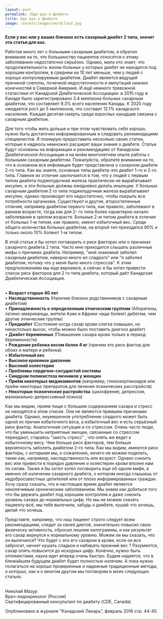```yaml
---
layout: post
permalink: /Ещe-раз-о-Диабeтe
title: Ещe раз о Диабeтe
image: /assets/images/wordcloud.jpg
---
```


**Если у вас или у ваших близких есть сахарный диабет 2 типа, значит эта статья для вас.**

Работая много лет с больными сахарным диабетом, я обратил внимание на то, что большинство пациентов относятся к этому
заболеванию недостаточно серьёзно. Однако, мало кто знает, что продолжительность жизни больных у которых диабет не
находится под хорошим контролем, в среднем на 10 лет меньше, чем у людей с хорошо контролируемым диабетом. Диабет
является ведущей причиной слепоты, почечной недoстаточности и ампутаций нижних конечностей в Cеверной Aмерике. И ещё
немного тревожной статистики от Канадской Диабетической Ассоциации: в 2015 году в Канаде было зарегистрировано 3.4
миллиона больных сахарным диабетом, что составляет 9.3% всего населения Канады. К 2025 году ожидается рост до 5
миллионов, что составит 12.1% канадского населения. Каждая десятая смерть среди взрослых канадцев связана с сахарным
диабетом.

Для того чтобы жить дольше и при этом чувствовать себя хорошо, нужно быть достаточно информированным и следовать
рекомендациям специалистов. Я планирую предоставить несколько своих статеи, которые я надеюсь немножко раcшиpят ваши
знания о диабете.
Статьи будут основаны на информации и рекомендациях от Канадскои Диабетической Аcсоциации и на моём многолетнем опыте
работы с больными сахарным диабетом. Пожалуйста, обратите внимание на то, что в основном вся инфомация будет
представлена о сахарном диабете 2-го типа. Как вы знаете, основные типы диабета-это диабет 1-го и 2-го типа. Главное их
отличие заключается в том, что у людей с первым типом диабета поджелудочная железа практически не вырабатывает инсулин,
и эти больные должны ежедневно делать иньекции. У больных сахарным диабетом 2 го типа поджелудочная железа вырабатывает
инсулин, однако производит его недостаточно, чтобы покрыть все потребности организма. Существуют и другие,
второстепенные отличия, например диабетом первого типа, как правило, заболевают в раннем возрасте, тогда как для 2- го
типа более характерно начало заболевания в зрелом возрасте. Больные 2-м типом диабета в отличии от больных 1-м типом,
как правило, имеют избыточный вес. Среди общего количества больных диабетом, на второй тип приходится 90% и только около
10% болеют 1-м типом.

В этой статье я бы хотел поговорить о риск факторах или о причинах сахарного диабета 2 типа. Часто мне приходится
слышать различные мифы о причинах диабета. Например, "мой знакомый заболел сахарным диабетом, наверно много ел сладкого"
или "я заболел диабетом, потому что у меня было много стреcсов". К этим предположениям мы еще вернeмся, а сейчас я бы
хотел привести список риск факторов для 2 го типа диабета, который даёт Канадская Диабетическая Ассоциация.

<br />• **Возраст старше 40 лет**
<br />• **Наследственность** (Наличие близких родственников с сахарным диабетом)
<br />• **Принадлежность к определенным этническим группам** (Аборигены, латино-американцы, жители Азии и Африки чаще
болеют дибетом, чем другие этнические группы)
<br />• **Предиабет** (Состояние когда сахар крови слегка повышен, но ненастолько высок, чтобы можно было поставить
диагноз диабет)
<br />• **Диабет беременных** (Повышение сахара крови только в период беременности)
<br />• **Рождение ребенка весом более 4 кг** (причем это риск фактор для обоих и матери и ребенка)
<br />• **Избыточный вес**
<br />• **Высокое кровяное давление**
<br />• **Высокий холестерин**
<br />• **Проблемы сердечно-сосудистой системы**
<br />• **Синдром поликистоза яичников у женщин**
<br />• **Приём некоторых медикаментов** (например, глюкокортикоидов или приём некоторых препаратов для лечения
психических расстройств)
<br />• **Некоторые психические растройства** (шизофрения, депрессия, маниакально-депрессивный психоз)

Как мы видим, прием пищи с большим содержанием сахара и стреcс не находятся в этом списке. Они не являются прямыми
причинами диабета. Однако, неумеренное употребление сладкого может быть одной из причин избыточного веса, а избыточный
вес и есть серьёзный риск фактор. Аналогичная ситуация и со стреcсом. Очень часто люди, что бы уменьшить неприятные
эмоции, связанные со стрессом переедают, стараясь "заесть стресс" , что опять же ведет к избыточному весу. Чем больше
риск факторов, тем больше вероятнoсть заболеть диабетом 2-го типа. Как мы видим, имеются риск факторы, с которыми мы, к
сожалению, ничего не можем поделать, такие как, например, наследственность или возраст. Однако снизить вес или привести
в порядок давление и холестерин крови вполне нам по силам.
Также я бы хотел хотел поговорить еще об одном мифе, а именно об излечении сахарного диабета, о котором иногда слышишь
от недобросовестных целителей или от плохо информированных граждан. Хочу сразу сказать, что в настоящее время диабет
является неизлечимым хроническим заболеванием. Мы знаем как добиться того что-бы держать диабет под хорошим контролем и
даже снизить уровень сахара до нормальных цифр. Но мы не можем сказать пациенту-всё, мы тебя вылечили, забудь о диабете,
кушай что хочешь, делай что хочешь.

Представте, например, что наш пациент строго следует всем рекомендациям, следит за своей диетой, значительно повысил
свою физическу активность, сбросил лишние килограммы, и как результат его сахар вернулся к нормальному уровню. Можем ли
мы сказать, что он вылечился? Что будет с его его сахаром в крови, если он все забросит, начнет кушать сладкое и
набирать прежний вес ? Разумеется, сахар опять повысится до исходных цифр.
Конечно, нужно быть оптимистами, наука идет вперед очень быстро. Будем надеятся, что в ближайшем будущем диабет будет
полностью излечим. А пока нужно полагаться на хорошо проверенные и надежные традиционные методы, о которых, как и о
многом другом мы поговорим в моих следующих статьях.

<br /> Николай Мазур
<br /> Врач-эндокринолог (Россия)
<br /> Сертифицированный консультант по диабету (CDE, Canada)

Опубликовано в журнале "Канадский Лекарь", февраль 2016 стр. 44-45
